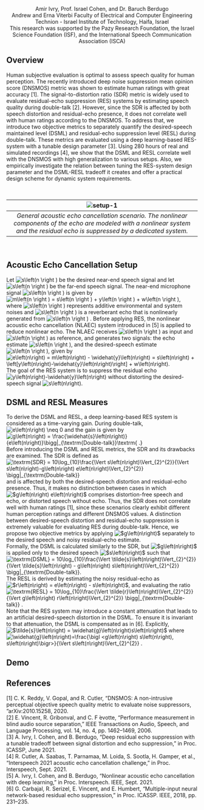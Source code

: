 <p align="center">
Amir Ivry, Prof. Israel Cohen, and Dr. Baruch Berdugo<br /> 
Andrew and Erna Viterbi Faculty of Electrical and Computer Engineering <br /> 
Technion - Israel Institute of Technology, Haifa, Israel <br /> 
This research was supported by the Pazy Research Foundation, the Israel Science Foundation (ISF), and the International Speech Communication Association (ISCA)
</p>

## Overview
Human subjective evaluation is optimal to assess speech quality for human perception. The recently introduced deep noise suppression mean opinion score (DNSMOS) metric was shown to estimate human ratings with great accuracy [1]. The signal-to-distortion ratio (SDR) metric is widely used to evaluate residual-echo suppression (RES) systems by estimating speech quality during double-talk [2]. However, since the SDR is affected by both speech distortion and residual-echo presence, it does not correlate well with human ratings according to the DNSMOS. To address that, we introduce two objective metrics to separately quantify the desired-speech maintained level (DSML) and residual-echo suppression level (RESL) during double-talk. These metrics are evaluated using a deep learning-based RES-system with a tunable design parameter [3]. Using 280 hours of real and simulated recordings [4], we show that the DSML and RESL correlate well with the DNSMOS with high generalization to various setups. Also, we empirically investigate the relation between tuning the RES-system design parameter and the DSML-RESL tradeoff it creates and offer a practical design scheme for dynamic system requirements. 

<br /> 

| ![setup-1](https://user-images.githubusercontent.com/22732198/124920790-60960b80-e000-11eb-9754-bbadd0a88299.jpg) |
|:--:|
| *General acoustic echo cancellation scenario. The nonlinear components of the echo are modeled with a nonlinear system and the residual echo is suppressed by a dedicated system.* |

<br /> 

## Acoustic Echo Cancellation Setup
Let 
<img src="https://latex.codecogs.com/png.latex?\inline&space;\dpi{120}&space;&space;s\left(n&space;\right&space;)" title="s\left(n \right )" /> be the desired near-end speech signal and let <img src="https://latex.codecogs.com/png.latex?\inline&space;\dpi{120}&space;&space;x\left(n&space;\right&space;)" title="s\left(n \right )" />  be the far-end speech signal. The near-end microphone signal <img src="https://latex.codecogs.com/png.latex?\inline&space;\dpi{120}&space;&space;m\left(n&space;\right&space;)" title="s\left(n \right )" /> is given by <img src="https://latex.codecogs.com/png.latex?\inline&space;\dpi{120}&space;m\left(n&space;\right&space;)&space;=&space;s\left(n&space;\right&space;)&space;&plus;&space;y\left(n&space;\right&space;)&space;&plus;&space;w\left(n&space;\right&space;)" title="m\left(n \right ) = s\left(n \right ) + y\left(n \right ) + w\left(n \right )" />, where <img src="https://latex.codecogs.com/png.latex?\inline&space;\dpi{120}&space;&space;w\left(n&space;\right&space;)" title="s\left(n \right )" /> represents additive environmental and system noises and <img src="https://latex.codecogs.com/png.latex?\inline&space;\dpi{120}&space;&space;y\left(n&space;\right&space;)" title="s\left(n \right )" />  is a  reverberant echo that is nonlinearly generated from <img src="https://latex.codecogs.com/png.latex?\inline&space;\dpi{120}&space;&space;x\left(n&space;\right&space;)" title="s\left(n \right )" /> . Before applying RES, the nonlinear acoustic echo cancellation (NLAEC) system introduced in [5] is applied to reduce nonlinear echo. The NLAEC receives <img src="https://latex.codecogs.com/png.latex?\inline&space;\dpi{120}&space;&space;m\left(n&space;\right&space;)" title="s\left(n \right )" /> as input and <img src="https://latex.codecogs.com/png.latex?\inline&space;\dpi{120}&space;&space;x\left(n&space;\right&space;)" title="s\left(n \right )" /> as reference, and generates two signals: the echo estimate <img src="https://latex.codecogs.com/png.latex?\inline&space;\dpi{120}&space;&space;\widehat{y}\left(n&space;\right&space;)" title="s\left(n \right )" />, and the desired-speech estimate <img src="https://latex.codecogs.com/png.latex?\inline&space;\dpi{120}&space;&space;e\left(n&space;\right&space;)" title="s\left(n \right )" />, given by <img src="https://latex.codecogs.com/png.latex?\inline&space;\dpi{120}&space;e\left(n\right)&space;=&space;m\left(n\right)&space;-&space;\widehat{y}\left(n\right)&space;=&space;s\left(n\right)&space;&plus;&space;\left[y\left(n\right)-\widehat{y}\left(n\right)\right]&space;&plus;&space;w\left(n\right)." title="e\left(n\right) = m\left(n\right) - \widehat{y}\left(n\right) = s\left(n\right) + \left[y\left(n\right)-\widehat{y}\left(n\right)\right] + w\left(n\right)." /> The goal of the RES system is to suppress the residual echo <img src="https://latex.codecogs.com/png.latex?\inline&space;\dpi{120}&space;y\left(n\right)-\widehat{y}\left(n\right)" title="y\left(n\right)-\widehat{y}\left(n\right)" /> without distorting the desired-speech signal <img src="https://latex.codecogs.com/png.latex?\inline&space;\dpi{120}&space;s\left(n\right)" title="s\left(n\right)" />. 

## DSML and RESL Measures
To derive the DSML and RESL, a deep learning-based RES system is considered as a time-varying gain. During double-talk, <img src="https://latex.codecogs.com/png.latex?\inline&space;\dpi{120}&space;e\left(n\right)&space;\neq&space;0" title="e\left(n\right) \neq 0" /> and the gain is given by <img src="https://latex.codecogs.com/png.latex?\inline&space;\dpi{120}&space;g\left(n\right)&space;=&space;\frac{\widehat{s}\left(n\right)}{e\left(n\right)}\bigg|_{\textrm{Double-talk}}\textrm{&space;.}" title="g\left(n\right) = \frac{\widehat{s}\left(n\right)}{e\left(n\right)}\bigg|_{\textrm{Double-talk}}\textrm{ .}" /> Before introducing the DSML and RESL metrics, the SDR and its drawbacks are examined. The SDR is defined as <img src="https://latex.codecogs.com/png.latex?\inline&space;\dpi{120}&space;\textrm{SDR}&space;=&space;10\log_{10}\frac{\Vert&space;s\left(n\right)\Vert_{2}^{2}}{\Vert&space;s\left(n\right)-g\left(n\right)&space;e\left(n\right)\Vert_{2}^{2}}&space;\bigg|_{\textrm{Double-talk}}." title="\textrm{SDR} = 10\log_{10}\frac{\Vert s\left(n\right)\Vert_{2}^{2}}{\Vert s\left(n\right)-g\left(n\right) e\left(n\right)\Vert_{2}^{2}} \bigg|_{\textrm{Double-talk}}" /> and is affected by both the desired-speech distortion and residual-echo presence. Thus, it makes no distinction between cases in which <img src="https://latex.codecogs.com/png.latex?\inline&space;\dpi{120}&space;$g\left(n\right)&space;e\left(n\right)$" title="$g\left(n\right) e\left(n\right)$" /> comprises distortion-free speech and echo, or distorted speech without echo. Thus, the SDR does not correlate well with human ratings [1], since these scenarios clearly exhibit different human perception ratings and different DNSMOS values. A distinction between desired-speech distortion and residual-echo suppression is extremely valuable for evaluating RES during double-talk. Hence, we propose two objective metrics by applying <img src="https://latex.codecogs.com/png.latex?\inline&space;\dpi{120}&space;$g\left(n\right)$" title="$g\left(n\right)$" /> separately to the desired speech and noisy residual-echo estimate. 
<br /> 
Formally, the DSML is calculated similarly to the SDR, but <img src="https://latex.codecogs.com/png.latex?\inline&space;\dpi{120}&space;$g\left(n\right)$" title="$g\left(n\right)$" /> is applied only to the desired speech <img src="https://latex.codecogs.com/png.latex?\inline&space;\dpi{120}&space;$s\left(n\right)$" title="$s\left(n\right)$" /> such that <img src="https://latex.codecogs.com/png.latex?\inline&space;\dpi{120}&space;\textrm{DSML}&space;=&space;10\log_{10}\frac{\Vert&space;\tilde{s}\left(n\right)\Vert_{2}^{2}}{\Vert&space;\tilde{s}\left(n\right)&space;-&space;g\left(n\right)&space;s\left(n\right)\Vert_{2}^{2}}&space;\bigg|_{\textrm{Double-talk}}." title="\textrm{DSML} = 10\log_{10}\frac{\Vert \tilde{s}\left(n\right)\Vert_{2}^{2}}{\Vert \tilde{s}\left(n\right) - g\left(n\right) s\left(n\right)\Vert_{2}^{2}} \bigg|_{\textrm{Double-talk}}." /> 
<br /> 
The RESL is derived by estimating the noisy residual-echo as <img src="https://latex.codecogs.com/png.latex?\inline&space;\dpi{120}&space;$r\left(n\right)&space;=&space;e\left(n\right)&space;-&space;s\left(n\right)$" title="$r\left(n\right) = e\left(n\right) - s\left(n\right)$" />, and evaluating the ratio <img src="https://latex.codecogs.com/png.latex?\inline&space;\dpi{120}&space;\textrm{RESL}&space;=&space;10\log_{10}\frac{\Vert&space;r\left(n\right)\Vert_{2}^{2}}{\Vert&space;g\left(n\right)&space;r\left(n\right)\Vert_{2}^{2}}&space;\bigg|_{\textrm{Double-talk}}&space;." title="\textrm{RESL} = 10\log_{10}\frac{\Vert \tilde{r}\left(n\right)\Vert_{2}^{2}}{\Vert g\left(n\right) r\left(n\right)\Vert_{2}^{2}} \bigg|_{\textrm{Double-talk}} ." />
<br />
Note that the RES system may introduce a constant attenuation that leads to an artificial desired-speech distortion in the DSML. To ensure it is invariant to that attenuation, the DSML is compensated as in [6]. Explicitly, <img src="https://latex.codecogs.com/png.latex?\inline&space;\dpi{120}&space;$\tilde{s}\left(n\right)&space;=&space;\widehat{g}\left(n\right)s\left(n\right)$" title="$\tilde{s}\left(n\right) = \widehat{g}\left(n\right)s\left(n\right)$" /> where <img src="https://latex.codecogs.com/png.latex?\inline&space;\dpi{120}&space;\widehat{g}\left(n\right)=\frac{\bigl&space;<g\left(n\right)&space;s\left(n\right),&space;s\left(n\right)\bigr>}{\Vert&space;s\left(n\right)\Vert_{2}^{2}}&space;." title="\widehat{g}\left(n\right)=\frac{\bigl <g\left(n\right) s\left(n\right), s\left(n\right)\bigr>}{\Vert s\left(n\right)\Vert_{2}^{2}} ." />

## Demo

## References
[1] C.  K.  Reddy,  V.  Gopal,  and  R.  Cutler,  “DNSMOS:  A non-intrusive perceptual objective speech quality metric to evaluate noise suppressors, ”arXiv:2010.15258, 2020. <br/>
[2] E. Vincent, R. Gribonval, and C. F ́evotte, “Performance measurement in blind audio source separation,” IEEE Transactions on Audio, Speech, and Language Processing,  vol.  14, no. 4, pp. 1462–1469, 2006. <br/>
[3] A. Ivry, I. Cohen, and B. Berdugo, “Deep residual echo suppression with a tunable tradeoff between signal distortion and echo suppression,” in Proc. ICASSP, June 2021. <br/>
[4] R.  Cutler,  A.  Saabas,  T.  Parnamaa,  M.  Loida,  S.  Sootla, H.  Gamper, et al.,  “Interspeech  2021  acoustic  echo  cancellation challenge,” in Proc. Interspeech, Sept. 2021. <br/>
[5] A. Ivry, I. Cohen, and B. Berdugo, “Nonlinear acoustic echo cancellation with deep learning,” in Proc. Interspeech. IEEE, Sept. 2021. <br/>
[6] G.   Carbajal,   R.   Serizel,   E.   Vincent,   and   E.   Humbert, “Multiple-input neural network-based residual echo suppression,” in Proc. ICASSP. IEEE, 2018, pp. 231–235. <br/>
